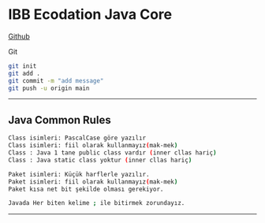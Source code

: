 # IBB Ecodation Java Core
[Github](https://github.com/orcunasik91/ibb_ecodation_javacore.git)

Git
```sh
git init
git add .
git commit -m "add message"
git push -u origin main
```
---

## Java Common Rules
```sh
Class isimleri: PascalCase göre yazılır
Class isimleri: fiil olarak kullanmayız(mak-mek)
Class : Java 1 tane public class vardır (inner cllas hariç)
Class : Java static class yoktur (inner cllas hariç)

Paket isimleri: Küçük harflerle yazılır.
Paket isimleri: fiil olarak kullanmayız(mak-mek)
Paket kısa net bit şekilde olması gerekiyor.

Javada Her biten kelime ; ile bitirmek zorundayız.
```
---